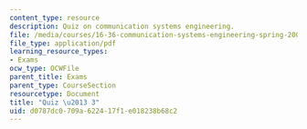 ```yaml
---
content_type: resource
description: Quiz on communication systems engineering.
file: /media/courses/16-36-communication-systems-engineering-spring-2009/d0787dc0709a622417f1e018238b68c2_MIT16_36s09_quiz03.pdf
file_type: application/pdf
learning_resource_types:
- Exams
ocw_type: OCWFile
parent_title: Exams
parent_type: CourseSection
resourcetype: Document
title: "Quiz \u2013 3"
uid: d0787dc0-709a-6224-17f1-e018238b68c2
---
```

